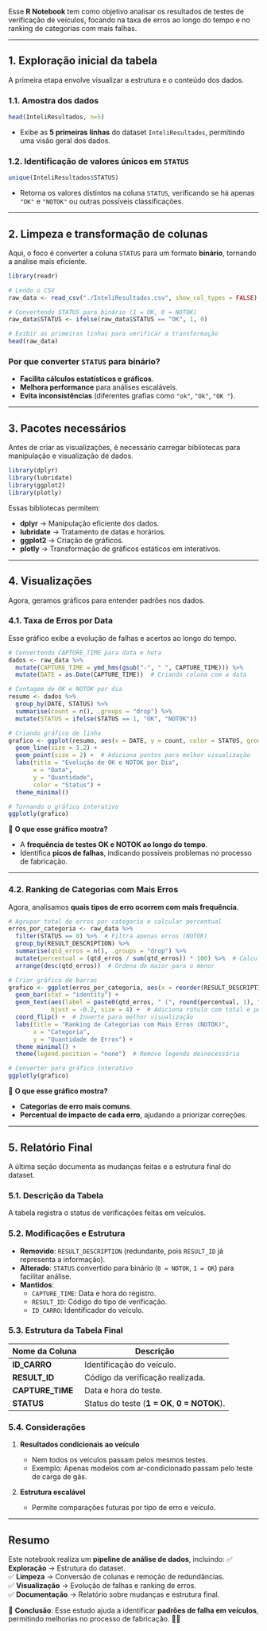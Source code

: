 Esse **R Notebook** tem como objetivo analisar os resultados de testes de verificação de veículos, focando na taxa de erros ao longo do tempo e no ranking de categorias com mais falhas.

---

## **1. Exploração inicial da tabela**
A primeira etapa envolve visualizar a estrutura e o conteúdo dos dados.

### **1.1. Amostra dos dados**
```r
head(InteliResultados, n=5)
```
- Exibe as **5 primeiras linhas** do dataset `InteliResultados`, permitindo uma visão geral dos dados.

### **1.2. Identificação de valores únicos em `STATUS`**
```r
unique(InteliResultados$STATUS)
```
- Retorna os valores distintos na coluna `STATUS`, verificando se há apenas `"OK"` e `"NOTOK"` ou outras possíveis classificações.

---

## **2. Limpeza e transformação de colunas**
Aqui, o foco é converter a coluna `STATUS` para um formato **binário**, tornando a análise mais eficiente.

```r
library(readr)

# Lendo o CSV
raw_data <- read_csv("./InteliResultados.csv", show_col_types = FALSE)

# Convertendo STATUS para binário (1 = OK, 0 = NOTOK)
raw_data$STATUS <- ifelse(raw_data$STATUS == "OK", 1, 0)

# Exibir as primeiras linhas para verificar a transformação
head(raw_data)
```

### **Por que converter `STATUS` para binário?**
- **Facilita cálculos estatísticos e gráficos**.
- **Melhora performance** para análises escaláveis.
- **Evita inconsistências** (diferentes grafias como `"ok"`, `"Ok"`, `"OK "`).

---

## **3. Pacotes necessários**
Antes de criar as visualizações, é necessário carregar bibliotecas para manipulação e visualização de dados.

```r
library(dplyr)
library(lubridate)
library(ggplot2)
library(plotly)
```
Essas bibliotecas permitem:
- **dplyr** → Manipulação eficiente dos dados.
- **lubridate** → Tratamento de datas e horários.
- **ggplot2** → Criação de gráficos.
- **plotly** → Transformação de gráficos estáticos em interativos.

---

## **4. Visualizações**
Agora, geramos gráficos para entender padrões nos dados.

### **4.1. Taxa de Erros por Data**
Esse gráfico exibe a evolução de falhas e acertos ao longo do tempo.

```r
# Convertendo CAPTURE_TIME para data e hora
dados <- raw_data %>%
  mutate(CAPTURE_TIME = ymd_hms(gsub("-", " ", CAPTURE_TIME))) %>%
  mutate(DATE = as.Date(CAPTURE_TIME))  # Criando coluna com a data

# Contagem de OK e NOTOK por dia
resumo <- dados %>%
  group_by(DATE, STATUS) %>%
  summarise(count = n(), .groups = "drop") %>%
  mutate(STATUS = ifelse(STATUS == 1, "OK", "NOTOK"))

# Criando gráfico de linha
grafico <- ggplot(resumo, aes(x = DATE, y = count, color = STATUS, group = STATUS)) +
  geom_line(size = 1.2) +
  geom_point(size = 2) +  # Adiciona pontos para melhor visualização
  labs(title = "Evolução de OK e NOTOK por Dia",
       x = "Data",
       y = "Quantidade",
       color = "Status") +
  theme_minimal()

# Tornando o gráfico interativo
ggplotly(grafico)
```

🔹 **O que esse gráfico mostra?**
- A **frequência de testes OK e NOTOK ao longo do tempo**.
- Identifica **picos de falhas**, indicando possíveis problemas no processo de fabricação.

---

### **4.2. Ranking de Categorias com Mais Erros**
Agora, analisamos **quais tipos de erro ocorrem com mais frequência**.

```r
# Agrupar total de erros por categoria e calcular percentual
erros_por_categoria <- raw_data %>%
  filter(STATUS == 0) %>%  # Filtra apenas erros (NOTOK)
  group_by(RESULT_DESCRIPTION) %>%
  summarise(qtd_erros = n(), .groups = "drop") %>%
  mutate(percentual = (qtd_erros / sum(qtd_erros)) * 100) %>%  # Calcula percentual
  arrange(desc(qtd_erros))  # Ordena do maior para o menor

# Criar gráfico de barras
grafico <- ggplot(erros_por_categoria, aes(x = reorder(RESULT_DESCRIPTION, qtd_erros), y = qtd_erros, fill = RESULT_DESCRIPTION)) +
  geom_bar(stat = "identity") +
  geom_text(aes(label = paste0(qtd_erros, " (", round(percentual, 1), "%)")), 
            hjust = -0.2, size = 4) +  # Adiciona rótulo com total e percentual
  coord_flip() +  # Inverte para melhor visualização
  labs(title = "Ranking de Categorias com Mais Erros (NOTOK)",
       x = "Categoria",
       y = "Quantidade de Erros") +
  theme_minimal() +
  theme(legend.position = "none")  # Remove legenda desnecessária

# Converter para gráfico interativo
ggplotly(grafico)
```

🔹 **O que esse gráfico mostra?**
- **Categorias de erro mais comuns**.
- **Percentual de impacto de cada erro**, ajudando a priorizar correções.

---

## **5. Relatório Final**
A última seção documenta as mudanças feitas e a estrutura final do dataset.

### **5.1. Descrição da Tabela**
A tabela registra o status de verificações feitas em veículos.

### **5.2. Modificações e Estrutura**
- **Removido**: `RESULT_DESCRIPTION` (redundante, pois `RESULT_ID` já representa a informação).
- **Alterado**: `STATUS` convertido para binário (`0 = NOTOK`, `1 = OK`) para facilitar análise.
- **Mantidos**:
  - `CAPTURE_TIME`: Data e hora do registro.
  - `RESULT_ID`: Código do tipo de verificação.
  - `ID_CARRO`: Identificador do veículo.

### **5.3. Estrutura da Tabela Final**
| Nome da Coluna   | Descrição |
|------------------|-----------|
| **ID_CARRO** | Identificação do veículo. |
| **RESULT_ID** | Código da verificação realizada. |
| **CAPTURE_TIME** | Data e hora do teste. |
| **STATUS** | Status do teste (**1 = OK**, **0 = NOTOK**). |

### **5.4. Considerações**
1. **Resultados condicionais ao veículo**
   - Nem todos os veículos passam pelos mesmos testes.
   - Exemplo: Apenas modelos com ar-condicionado passam pelo teste de carga de gás.

2. **Estrutura escalável**
   - Permite comparações futuras por tipo de erro e veículo.

---

## **Resumo**
Este notebook realiza um **pipeline de análise de dados**, incluindo:
✅ **Exploração** → Estrutura do dataset.  
✅ **Limpeza** → Conversão de colunas e remoção de redundâncias.  
✅ **Visualização** → Evolução de falhas e ranking de erros.  
✅ **Documentação** → Relatório sobre mudanças e estrutura final.

🚀 **Conclusão**: Esse estudo ajuda a identificar **padrões de falha em veículos**, permitindo melhorias no processo de fabricação. 🚗💡